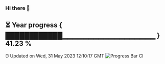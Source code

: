 ### Hi there 👋
⏳ Year progress { ████████████▁▁▁▁▁▁▁▁▁▁▁▁▁▁▁▁▁▁ } 41.23 %
---
⏰ Updated on Wed, 31 May 2023 12:10:17 GMT
![Progress Bar CI](https://github.com/Moyi321/Moyi321/workflows/Progress%20Bar%20CI/badge.svg)
